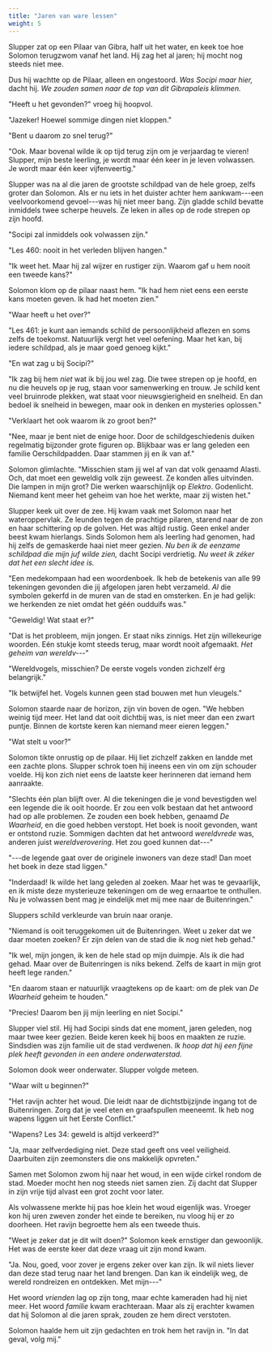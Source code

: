 ```yaml
---
title: "Jaren van ware lessen"
weight: 5
---
```


Slupper zat op een Pilaar van Gibra, half uit het water, en keek toe hoe Solomon terugzwom vanaf het land. Hij zag het al jaren; hij mocht nog steeds niet mee. 

Dus hij wachtte op de Pilaar, alleen en ongestoord. _Was Socipi maar hier,_ dacht hij. _We zouden samen naar de top van dit Gibrapaleis klimmen._

"Heeft u het gevonden?" vroeg hij hoopvol.

"Jazeker! Hoewel sommige dingen niet kloppen."

"Bent u daarom zo snel terug?"

"Ook. Maar bovenal wilde ik op tijd terug zijn om je verjaardag te vieren! Slupper, mijn beste leerling, je wordt maar één keer in je leven volwassen. Je wordt maar één keer vijfenveertig."

Slupper was na al die jaren de grootste schildpad van de hele groep, zelfs groter dan Solomon. Als er nu iets in het duister achter hem aankwam---een veelvoorkomend gevoel---was hij niet meer bang. Zijn gladde schild bevatte inmiddels twee scherpe heuvels. Ze leken in alles op de rode strepen op zijn hoofd.

"Socipi zal inmiddels ook volwassen zijn."

"Les 460: nooit in het verleden blijven hangen."

"Ik weet het. Maar hij zal wijzer en rustiger zijn. Waarom gaf u hem nooit een tweede kans?"

Solomon klom op de pilaar naast hem. "Ik had hem niet eens een eerste kans moeten geven. Ik had het moeten zien."

"Waar heeft u het over?"

"Les 461: je kunt aan iemands schild de persoonlijkheid aflezen en soms zelfs de toekomst. Natuurlijk vergt het veel oefening. Maar het kan, bij iedere schildpad, als je maar goed genoeg kijkt."

"En wat zag u bij Socipi?"

"Ik zag bij hem _niet_ wat ik bij jou wel zag. Die twee strepen op je hoofd, en nu die heuvels op je rug, staan voor samenwerking en trouw. Je schild kent veel bruinrode plekken, wat staat voor nieuwsgierigheid en
snelheid. En dan bedoel ik snelheid in bewegen, maar ook in denken en mysteries oplossen."

"Verklaart het ook waarom ik zo groot ben?"

"Nee, maar je bent niet de enige hoor. Door de schildgeschiedenis duiken regelmatig bijzonder grote figuren op. Blijkbaar was er lang geleden een familie Oerschildpadden. Daar stammen jij en ik van af."

Solomon glimlachte. "Misschien stam jij wel af van dat volk genaamd Alasti. Och, dat moet een geweldig volk zijn geweest. Ze konden alles uitvinden. Die lampen in mijn grot? Die werken waarschijnlijk op _Elektro_. Godenlicht. Niemand kent meer het geheim van hoe het werkte, maar zij wisten het."

Slupper keek uit over de zee. Hij kwam vaak met Solomon naar het wateroppervlak. Ze leunden tegen de prachtige pilaren, starend naar de zon en haar schittering op de golven. Het was altijd rustig. Geen enkel ander beest kwam hierlangs. Sinds Solomon hem als leerling had genomen, had hij zelfs de gemaskerde haai niet meer gezien. _Nu ben ik de eenzame schildpad die mijn juf wilde zien,_ dacht Socipi verdrietig. _Nu weet ik zéker dat het een slecht idee is._

"Een medekompaan had een woordenboek. Ik heb de betekenis van alle 99 tekeningen gevonden die jij afgelopen jaren hebt verzameld. _Al_ die symbolen gekerfd in de muren van de stad en omsterken. En je had gelijk: we herkenden ze niet omdat het géén oudduifs was."

"Geweldig! Wat staat er?"

"Dat is het probleem, mijn jongen. Er staat niks zinnigs. Het zijn willekeurige woorden. Eén stukje komt steeds terug, maar wordt nooit afgemaakt. *Het geheim van wereldv---*"

"Wereldvogels, misschien? De eerste vogels vonden zichzelf érg belangrijk."

"Ik betwijfel het. Vogels kunnen geen stad bouwen met hun vleugels."

Solomon staarde naar de horizon, zijn vin boven de ogen. "We hebben weinig tijd meer. Het land dat ooit dichtbij was, is niet meer dan een zwart puntje. Binnen de kortste keren kan niemand meer eieren leggen."

"Wat stelt u voor?"

Solomon tikte onrustig op de pilaar. Hij liet zichzelf zakken en landde met een zachte plons. Slupper schrok toen hij ineens een vin om zijn schouder voelde. Hij kon zich niet eens de laatste keer herinneren dat iemand hem aanraakte.

"Slechts één plan blijft over. Al die tekeningen die je vond bevestigden wel een legende die ik ooit hoorde. Er zou een volk bestaan dat het antwoord had op alle problemen. Ze zouden een boek hebben, genaamd *De Waarheid*, en die goed hebben verstopt. Het boek is nooit gevonden, want er ontstond ruzie. Sommigen dachten dat het antwoord *wereldvrede* was, anderen juist *wereldverovering*. Het zou goed kunnen dat---"

"---de legende gaat over de originele inwoners van deze stad! Dan moet het boek in deze stad liggen."

"Inderdaad! Ik wilde het lang geleden al zoeken. Maar het was te gevaarlijk, en ik miste deze mysterieuze tekeningen om de weg ernaartoe te onthullen. Nu je volwassen bent mag je eindelijk met mij mee naar de Buitenringen."

Sluppers schild verkleurde van bruin naar oranje. 

"Niemand is ooit teruggekomen uit de Buitenringen. Weet u zeker dat we daar moeten zoeken? Er zijn delen van de stad die ik nog niet heb gehad."

"Ik wel, mijn jongen, ik ken de hele stad op mijn duimpje. Als ik die had gehad. Maar over de Buitenringen is niks bekend. Zelfs de kaart in mijn grot heeft lege randen."

"En daarom staan er natuurlijk vraagtekens op de kaart: om de plek van *De Waarheid* geheim te houden."

"Precies! Daarom ben jij mijn leerling en niet Socipi."

Slupper viel stil. Hij had Socipi sinds dat ene moment, jaren geleden, nog maar twee keer gezien. Beide keren keek hij boos en maakten ze ruzie. Sindsdien was zijn familie uit de stad verdwenen. _Ik hoop dat hij een fijne plek heeft gevonden in een andere onderwaterstad._

Solomon dook weer onderwater. Slupper volgde meteen. 

"Waar wilt u beginnen?"

"Het ravijn achter het woud. Die leidt naar de dichtstbijzijnde ingang tot de Buitenringen. Zorg dat je veel eten en graafspullen meeneemt. Ik heb nog wapens liggen uit het Eerste Conflict."

"Wapens? Les 34: geweld is altijd verkeerd?"

"Ja, maar zelfverdediging niet. Deze stad geeft ons veel veiligheid. Daarbuiten zijn zeemonsters die ons makkelijk opvreten."

Samen met Solomon zwom hij naar het woud, in een wijde cirkel rondom de stad. Moeder mocht hen nog steeds niet samen zien. Zij dacht dat Slupper in zijn vrije tijd alvast een grot zocht voor later.

Als volwassene merkte hij pas hoe klein het woud eigenlijk was. Vroeger kon hij uren zweven zonder het einde te bereiken, nu vloog hij er zo doorheen. Het ravijn begroette hem als een tweede thuis.

"Weet je zeker dat je dit wilt doen?" Solomon keek ernstiger dan gewoonlijk. Het was de eerste keer dat deze vraag uit zijn mond kwam.

"Ja. Nou, goed, voor zover je ergens zeker over kan zijn. Ik wil niets liever dan deze stad terug naar het land brengen. Dan kan ik eindelijk weg, de wereld rondreizen en ontdekken. Met mijn---"

Het woord _vrienden_ lag op zijn tong, maar echte kameraden had hij niet meer. Het woord _familie_ kwam erachteraan. Maar als zij erachter kwamen dat hij Solomon al die jaren sprak, zouden ze hem direct verstoten.

Solomon haalde hem uit zijn gedachten en trok hem het ravijn in. "In dat geval, volg mij."